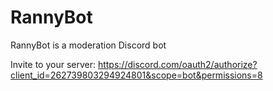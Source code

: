 # RannyBot
RannyBot is a moderation Discord bot

Invite to your server: https://discord.com/oauth2/authorize?client_id=262739803294924801&scope=bot&permissions=8
